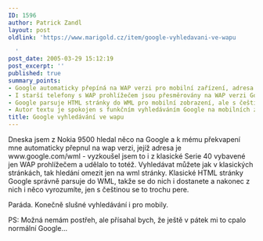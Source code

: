 ```yaml
---
ID: 1596
author: Patrick Zandl
layout: post
oldlink: 'https://www.marigold.cz/item/google-vyhledavani-ve-wapu

  '
post_date: 2005-03-29 15:12:19
post_excerpt: ''
published: true
summary_points:
- Google automaticky přepíná na WAP verzi pro mobilní zařízení, adresa je www.google.com/wml.
- I starší telefony s WAP prohlížečem jsou přesměrovány na WAP verzi Google.
- Google parsuje HTML stránky do WML pro mobilní zobrazení, ale s češtinou jsou problémy.
- Autor textu je spokojen s funkčním vyhledáváním Google na mobilních zařízeních.
title: Google vyhledávání ve wapu
---
```


<p>Dneska jsem z Nokia 9500 hledal něco na Google a k mému překvapení mne automaticky přepnul na wap verzi, jejíž adresa je www.google.com/wml - vyzkoušel jsem to i z klasické Serie 40 vybavené jen WAP prohlížečem a udělalo to totéž. 
Vyhledávat můžete jak v klasických stránkách, tak hledání omezit jen na wml stránky. Klasické HTML stránky Google správně parsuje do WML, takže se do nich i dostanete a nakonec z nich i něco vyrozumíte, jen s češtinou se to trochu pere.</p>

<p>Paráda. Konečně slušné vyhledávání i pro mobily.</p>

<p>PS: Možná nemám postřeh, ale přísahal bych, že ještě v pátek mi to cpalo normální Google...
</p>